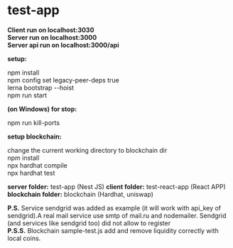 # test-app

<b>Client run on localhost:3030</b></br>
<b>Server run on localhost:3000</b></br>
<b>Server api run on localhost:3000/api </b> </br>

<b>setup:</b>

npm install <br />
npm config set legacy-peer-deps true <br />
lerna bootstrap --hoist <br />
npm run start <br />

<b>(on Windows) for stop:</b>

npm run kill-ports <br />

<b>setup blockchain:</b>

change the current working directory to blockchain dir <br />
npm install <br />
npx hardhat compile <br />
npx hardhat test <br />

<b>server folder:</b>
test-app (Nest JS)
<b>client folder:</b>
test-react-app (React APP)
<b>blockchain folder:</b>
blockchain (Hardhat, uniswap)

<b>P.S.</b> Service sendgrid was added as example (it will work with api_key of sendgrid).A real mail service use smtp of mail.ru and nodemailer. Sendgrid (and services like sendgrid too) did not allow to register</br>
<b>P.S.S.</b> Blockchain sample-test.js add and remove liquidity correctly with local coins. 
